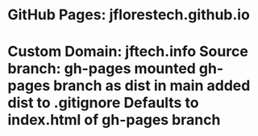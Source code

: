 <h1>GitHub Pages: jflorestech.github.io<h1>
<span>Custom Domain: jftech.info</span>
<span>Source branch: gh-pages</span>
mounted gh-pages branch as dist in main 
added dist to .gitignore 
Defaults to index.html of gh-pages branch
